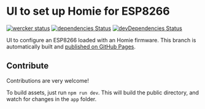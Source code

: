 UI to set up Homie for ESP8266
==============================

[![wercker status](https://app.wercker.com/status/715869d7786b99a8527c7b5b7937ad42/s/master "wercker status")](https://app.wercker.com/project/byKey/715869d7786b99a8527c7b5b7937ad42) [![dependencies Status](https://david-dm.org/marvinroger/homie-esp8266-setup/master/status.svg)](https://david-dm.org/marvinroger/homie-esp8266-setup/master) [![devDependencies Status](https://david-dm.org/marvinroger/homie-esp8266-setup/master/dev-status.svg)](https://david-dm.org/marvinroger/homie-esp8266-setup/master?type=dev)

UI to configure an ESP8266 loaded with an Homie firmware. This branch is automatically built and [published on GitHub Pages](https://github.com/marvinroger/homie-esp8266-setup/tree/gh-pages).

## Contribute

Contributions are very welcome!

To build assets, just run `npm run dev`.
This will build the public directory, and watch for changes in the `app` folder.
